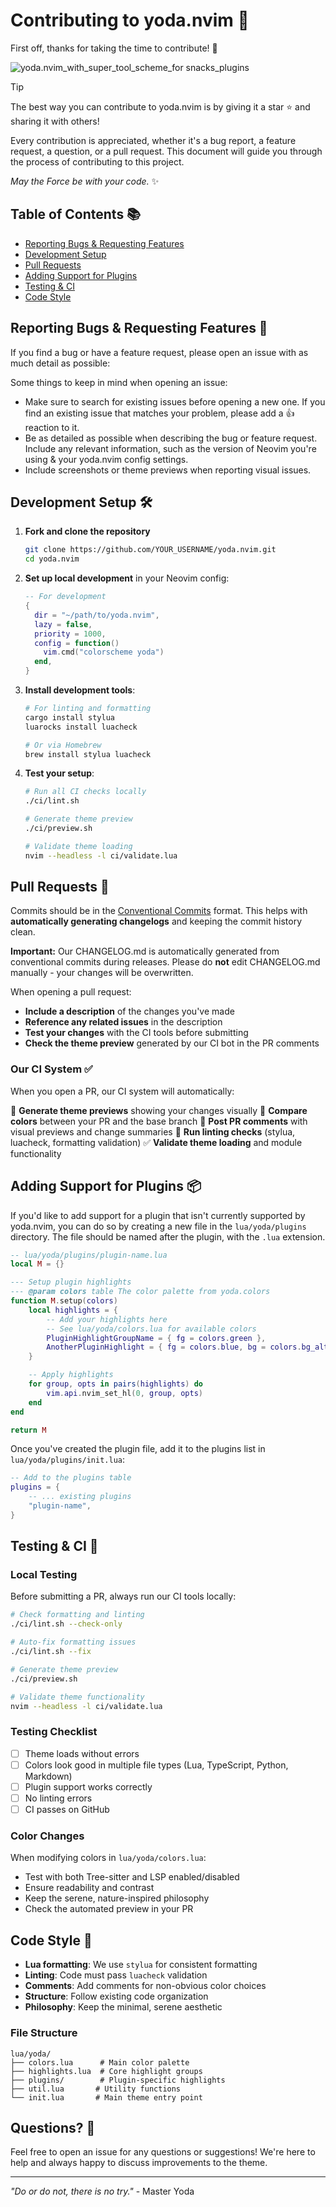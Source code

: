 # Contributing to yoda.nvim 🌿

First off, thanks for taking the time to contribute! 🎉

![yoda.nvim_with_super_tool_scheme_for snacks_plugins](media/preview2.png)

> [!TIP]
> The best way you can contribute to yoda.nvim is by giving it a star ⭐️ and sharing it with others!

Every contribution is appreciated, whether it's a bug report, a feature request, a question, or a pull request. This document will guide you through the process of contributing to this project.

*May the Force be with your code.* ✨

## Table of Contents 📚

- [Reporting Bugs & Requesting Features](#reporting-bugs--requesting-features-)
- [Development Setup](#development-setup-)
- [Pull Requests](#pull-requests-)
- [Adding Support for Plugins](#adding-support-for-plugins-)
- [Testing & CI](#testing--ci-)
- [Code Style](#code-style-)

## Reporting Bugs & Requesting Features 🐛

If you find a bug or have a feature request, please open an issue with as much detail as possible:

Some things to keep in mind when opening an issue:

- Make sure to search for existing issues before opening a new one. If you find an existing issue that matches your problem, please add a 👍 reaction to it.
- Be as detailed as possible when describing the bug or feature request. Include any relevant information, such as the version of Neovim you're using & your yoda.nvim config settings.
- Include screenshots or theme previews when reporting visual issues.

## Development Setup 🛠️

1. **Fork and clone the repository**
   ```bash
   git clone https://github.com/YOUR_USERNAME/yoda.nvim.git
   cd yoda.nvim
   ```

2. **Set up local development** in your Neovim config:
   ```lua
   -- For development
   {
     dir = "~/path/to/yoda.nvim",
     lazy = false,
     priority = 1000,
     config = function()
       vim.cmd("colorscheme yoda")
     end,
   }
   ```

3. **Install development tools**:
   ```bash
   # For linting and formatting
   cargo install stylua
   luarocks install luacheck
   
   # Or via Homebrew
   brew install stylua luacheck
   ```

4. **Test your setup**:
   ```bash
   # Run all CI checks locally
   ./ci/lint.sh
   
   # Generate theme preview
   ./ci/preview.sh
   
   # Validate theme loading
   nvim --headless -l ci/validate.lua
   ```

## Pull Requests 🚀

Commits should be in the [Conventional Commits](https://www.conventionalcommits.org/en/v1.0.0/) format. This helps with **automatically generating changelogs** and keeping the commit history clean.

**Important:** Our CHANGELOG.md is automatically generated from conventional commits during releases. Please do **not** edit CHANGELOG.md manually - your changes will be overwritten.

When opening a pull request:

- **Include a description** of the changes you've made
- **Reference any related issues** in the description
- **Test your changes** with the CI tools before submitting
- **Check the theme preview** generated by our CI bot in the PR comments

### Our CI System ✅

When you open a PR, our CI system will automatically:

🎨 **Generate theme previews** showing your changes visually
🔄 **Compare colors** between your PR and the base branch
💬 **Post PR comments** with visual previews and change summaries
🧹 **Run linting checks** (stylua, luacheck, formatting validation)
✅ **Validate theme loading** and module functionality

## Adding Support for Plugins 📦

If you'd like to add support for a plugin that isn't currently supported by yoda.nvim, you can do so by creating a new file in the `lua/yoda/plugins` directory. The file should be named after the plugin, with the `.lua` extension.

```lua
-- lua/yoda/plugins/plugin-name.lua
local M = {}

--- Setup plugin highlights
--- @param colors table The color palette from yoda.colors
function M.setup(colors)
    local highlights = {
        -- Add your highlights here
        -- See lua/yoda/colors.lua for available colors
        PluginHighlightGroupName = { fg = colors.green },
        AnotherPluginHighlight = { fg = colors.blue, bg = colors.bg_alt },
    }

    -- Apply highlights
    for group, opts in pairs(highlights) do
        vim.api.nvim_set_hl(0, group, opts)
    end
end

return M
```

Once you've created the plugin file, add it to the plugins list in `lua/yoda/plugins/init.lua`:

```lua
-- Add to the plugins table
plugins = {
    -- ... existing plugins
    "plugin-name",
}
```

## Testing & CI 🔧

### Local Testing

Before submitting a PR, always run our CI tools locally:

```bash
# Check formatting and linting
./ci/lint.sh --check-only

# Auto-fix formatting issues
./ci/lint.sh --fix

# Generate theme preview
./ci/preview.sh

# Validate theme functionality  
nvim --headless -l ci/validate.lua
```

### Testing Checklist

- [ ] Theme loads without errors
- [ ] Colors look good in multiple file types (Lua, TypeScript, Python, Markdown)
- [ ] Plugin support works correctly
- [ ] No linting errors
- [ ] CI passes on GitHub

### Color Changes

When modifying colors in `lua/yoda/colors.lua`:

- Test with both Tree-sitter and LSP enabled/disabled
- Ensure readability and contrast
- Keep the serene, nature-inspired philosophy
- Check the automated preview in your PR

## Code Style 📝

- **Lua formatting**: We use `stylua` for consistent formatting
- **Linting**: Code must pass `luacheck` validation
- **Comments**: Add comments for non-obvious color choices
- **Structure**: Follow existing code organization
- **Philosophy**: Keep the minimal, serene aesthetic

### File Structure

```
lua/yoda/
├── colors.lua      # Main color palette
├── highlights.lua  # Core highlight groups
├── plugins/        # Plugin-specific highlights
├── util.lua       # Utility functions
└── init.lua       # Main theme entry point
```

## Questions? 💬

Feel free to open an issue for any questions or suggestions! We're here to help and always happy to discuss improvements to the theme.

---

*"Do or do not, there is no try."* - Master Yoda